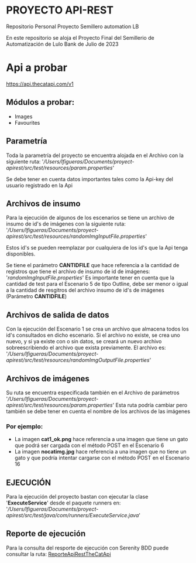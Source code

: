# PROYECTO API-REST
Repositorio Personal Proyecto Semillero automation LB

En este repositorio se aloja el Proyecto Final del Semillerio de Automatización de Lulo Bank de Julio de 2023

# Api a probar
https://api.thecatapi.com/v1

## Módulos a probar:
- Images
- Favourites


## Parametría
Toda la parametría del proyecto se encuentra alojada en el Archivo con la siguiente ruta:
'_/Users/lfigueras/Documents/proyect-apirest/src/test/resources/param.properties_'

Se debe tener en cuenta datos importantes tales como la Api-key del usuario registrado en la Api


## Archivos de insumo
Para la ejecución de algunos de los escenarios se tiene un archivo de insumo de id's de imágenes con la siguiente ruta:
'_/Users/lfigueras/Documents/proyect-apirest/src/test/resources/randomImgInputFile.properties_'

Estos id's se pueden reemplazar por cualquiera de los id's que la Api tenga disponibles.

Se tiene el parámetro **CANTIDFILE** que hace referencia a la cantidad de registros que tiene el archivo de insumo de id de imágenes: '_randomImgInputFile.properties_'
Es importante tener en cuenta que la cantidad de test para el Escenario 5 de tipo Outline, debe ser menor o igual a la cantidad de resgitros del archivo insumo de id's de imágenes (Parámetro **CANTIDFILE**)

## Archivos de salida de datos
Con la ejecución del Escenario 1 se crea un archivo que almacena todos los id's consultados en dicho escenario.
Si el archivo no existe, se crea uno nuevo, y si ya existe con o sin datos, se creará un nuevo archivo sobreescribiendo el archivo que exista previamente.
El archivo es: '_/Users/lfigueras/Documents/proyect-apirest/src/test/resources/randomImgOutputFile.properties_'

## Archivos de imágenes
Su ruta se encuentra especificada también en el Archivo de parámetros '_/Users/lfigueras/Documents/proyect-apirest/src/test/resources/param.properties_'
Esta ruta podría cambiar pero también se debe tener en cuenta el nombre de los archivos de las imágenes

### Por ejemplo:
- La imagen **cat1_ok.png** hace referencia a una imagen que tiene un gato que podrá ser cargada con el método POST en el Escenario 6
- La imagen **nocatimg.jpg** hace referencia a una imagen que no tiene un gato y que podría intentar cargarse con el método POST en el Escenario 16




## EJECUCIÓN
Para la ejecución del proyecto bastan con ejecutar la clase '**ExecuteService**' desde el paquete runners en:
'_/Users/lfigueras/Documents/proyect-apirest/src/test/java/com/runners/ExecuteService.java_'

## Reporte de ejecución
Para la consulta del resporte de ejecución con Serenity BDD puede consultar la ruta:
[ReporteApiRestTheCatApi](file:///Users/lfigueras/Documents/proyect-apirest/target/site/serenity/index.html)




